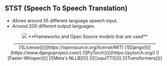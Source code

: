## STST (Speech To Speech Translation)
- Allows around 55 different language speech input.
- Around 200 different output languages.


<div align="center">
<img src="https://static.scarf.sh/a.png?x-pxid=cf317fe7-2188-4721-bc01-124bb5d5dbb2" />
**Frameworks and Open Source models that are used**
  <br>
  ______________________________________________________________________
  <br>  
[![License](<https://img.shields.io/badge/License-MPL%202.0-brightgreen.svg>)](https://opensource.org/license/MIT)
[![Django](<https://img.shields.io/badge/%20%20Django%20%20-8A2BE2>)](https://www.djangoproject.com/)
[![PyTorch](<https://img.shields.io/badge/%20%20PyTorch%20%20-8A2BE2>)](https://pytorch.org/)
[![Faster-Whisper](<https://img.shields.io/badge/%20%20Faster%20Whisper%20%20-8A2BE2>)]
[![Meta's NLLB]((<https://img.shields.io/badge/%20%20Meta's%20NLLB%20%20-8A2BE2>)]
[![CoquiTTS](<https://img.shields.io/badge/%20%20CoquiTTS%20%20-8A2BE2>)]
[![Transformers](<https://img.shields.io/badge/%20%20Transformer%20%20-8A2BE2>)]
</div>


